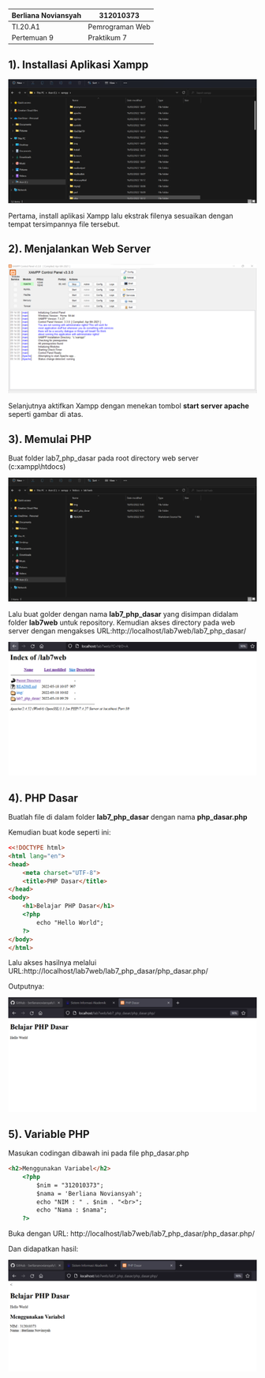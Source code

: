 | Berliana Noviansyah  |      312010373    |
|----------------------|-------------------|
|       TI.20.A1       |  Pemrograman Web  |
|      Pertemuan 9     |    Praktikum 7    |


## 1). Installasi Aplikasi Xampp


![mengintsall_xampp](img/install_xampp.png)


Pertama, install aplikasi Xampp lalu ekstrak filenya sesuaikan dengan tempat tersimpannya file tersebut. 



## 2). Menjalankan Web Server


![Menjalankan_WebServer](img/running_webserver.png)


Selanjutnya aktifkan Xampp dengan menekan tombol **start server apache** seperti gambar di atas.



## 3). Memulai PHP

Buat folder lab7_php_dasar pada root directory web server (c:xampp\htdocs)


![Membuat_folder](img/membuat_folder.png)


Lalu buat golder dengan nama **lab7_php_dasar** yang disimpan didalam folder **lab7web** untuk repository.
Kemudian akses directory pada web server dengan mengakses URL:http://localhost/lab7web/lab7_php_dasar/


![URL](img/running_webserver2.png)




## 4). PHP Dasar

Buatlah file di dalam folder **lab7_php_dasar** dengan nama **php_dasar.php**

Kemudian buat kode seperti ini: 

```html
<<!DOCTYPE html>
<html lang="en">
<head>
    <meta charset="UTF-8">
    <title>PHP Dasar</title>
</head>
<body>
    <h1>Belajar PHP Dasar</h1>
    <?php
        echo "Hello World";
    ?>
</body>
</html>
```

Lalu akses hasilnya melalui URL:http://localhost/lab7web/lab7_php_dasar/php_dasar.php/

Outputnya:

![PHP_dasar](img/php_dasar.png)



## 5). Variable PHP

Masukan codingan dibawah ini pada file php_dasar.php

```html
<h2>Menggunakan Variabel</h2>
    <?php
        $nim = "312010373";
        $nama = 'Berliana Noviansyah';
        echo "NIM : " . $nim . "<br>";
        echo "Nama : $nama";
    ?>
```

Buka dengan URL: http://localhost/lab7web/lab7_php_dasar/php_dasar.php/

Dan didapatkan hasil:


![Variabel_PHP](img/variabel_php.png
)
